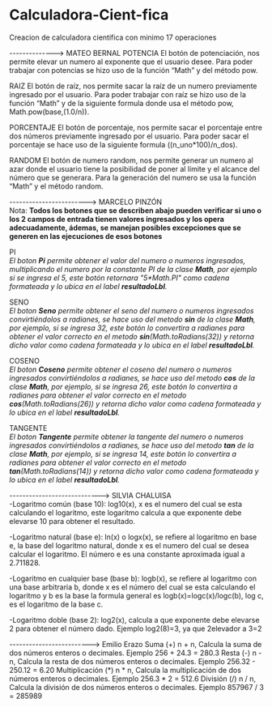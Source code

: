 # Calculadora-Cient-fica
Creacion de calculadora cientifica con minimo 17 operaciones

--------------> MATEO BERNAL
POTENCIA
El botón de potenciación, nos permite elevar un numero al exponente que el usuario desee. Para poder trabajar con potencias se hizo uso de la 
función “Math” y del método pow.

RAIZ
El botón de raíz, nos permite sacar la raíz de un numero previamente ingresado por el usuario. Para poder trabajar con raíz se hizo uso de la 
función “Math” y de la siguiente formula donde usa el método pow, Math.pow(base,(1.0/n)).

PORCENTAJE
El botón de porcentaje, nos permite sacar el porcentaje entre dos números previamente ingresado por el usuario. Para poder sacar el porcentaje 
se hace uso de la siguiente formula ((n_uno*100)/n_dos).

RANDOM
El botón de numero random, nos permite generar un numero al azar donde el usuario tiene la posibilidad de poner al límite y el alcance del número 
que se generara. Para la generación del numero se usa la función “Math” y el método random.

------------------------> MARCELO PINZÓN <br>
Nota: **Todos los botones que se describen abajo pueden verificar si uno o los 2 campos de entrada tienen valores ingresados y los opera adecuadamente, ádemas, se manejan posibles excepciones que se generen en las ejecuciones de esos botones**

PI <br>
_El boton **Pi** permite obtener el valor del numero o numeros ingresados, multiplicando el numero por la constante PI de la clase **Math**, por ejemplo si se ingresa el 5, este botón retornara "5*Math.PI" como cadena formateada y lo ubica en el label **resultadoLbl**._

 SENO <br>
_El boton **Seno** permite obtener el seno del numero o numeros ingresados convirtiéndolos a radianes, se hace uso del metodo **sin** de la clase **Math**, por ejemplo, si se ingresa 32, este botón lo convertira a radianes para obtener el valor correcto en el metodo **sin**(Math.toRadians(32)) y retorna dicho valor como cadena formateada y lo ubica en el label **resultadoLbl**._

COSENO <br>
_El boton **Coseno** permite obtener el coseno del numero o numeros ingresados convirtiéndolos a radianes, se hace uso del metodo **cos** de la clase **Math**, por ejemplo, si se ingresa 26, este botón lo convertira a radianes para obtener el valor correcto en el metodo **cos**(Math.toRadians(26)) y retorna dicho valor como cadena formateada y lo ubica en el label **resultadoLbl**._

TANGENTE <br>
_El boton **Tangente** permite obtener la tangente del numero o numeros ingresados convirtiéndolos a radianes, se hace uso del metodo **tan** de la clase **Math**, por ejemplo, si se ingresa 14, este botón lo convertira a radianes para obtener el valor correcto en el metodo **tan**(Math.toRadians(14)) y retorna dicho valor como cadena formateada y lo ubica en el label **resultadoLbl**._

----------------------------> SILVIA CHALUISA <br>
-Logaritmo común (base 10): 
log10(x), x es el numero del cual se esta calculando el logaritmo, este logaritmo calcula a que exponente debe elevarse 10 para obtener el resultado.

-Logaritmo natural (base e):
ln(x) o  logx(x), se refiere al logaritmo en base e, la base del logaritmo natural, donde x es el numero del cual se desea calcular el logaritmo. El número  e es una constante aproximada igual a 2.711828.

-Logaritmo en cualquier base (base b):
logb(x), se refiere al logaritmo con una base arbitraria b, donde x es el número del cual se esta calculando el logaritmo y b es la base  la formula general es logb(x)=logc(x)/logc(b), log c, es el logaritmo de la base c.

-Logaritmo doble (base 2):
log2(x), calcula a que exponente debe elevarse 2 para obtener el número dado. Ejemplo log2(8)=3, ya que 2elevador a 3=2

-------------------------> Emilio Erazo
Suma (+)
n + n, Calcula la suma de dos números enteros o decimales. Ejemplo 256 + 24.3 = 280.3
Resta (-)
n - n, Calcula la resta de dos números enteros o decimales. Ejemplo 256.32 - 250.12 = 6.20
Multiplicación (*)
n * n, Calcula la multiplicación de dos números enteros o decimales. Ejemplo 256.3 * 2 = 512.6
División (/)
n / n, Calcula la división de dos números enteros o decimales. Ejemplo  857967 / 3 = 285989
